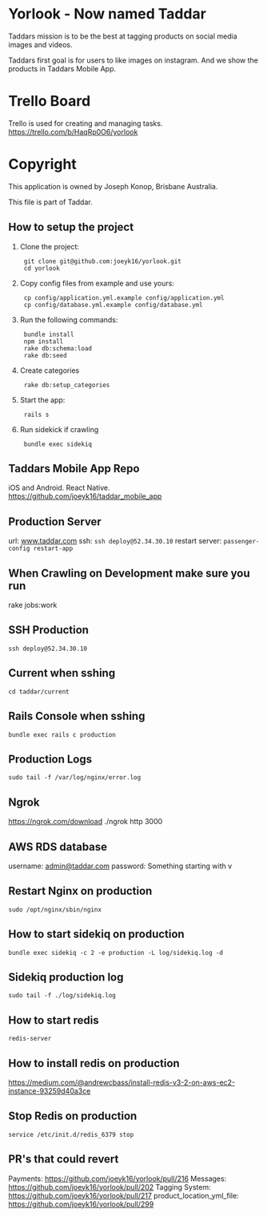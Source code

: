 # Yorlook - Now named Taddar
Taddars mission is to be the best at tagging products on social media images and videos.

Taddars first goal is for users to like images on instagram. And we show the products in Taddars Mobile App.

# Trello Board
Trello is used for creating and managing tasks.
https://trello.com/b/HaqRp0O6/yorlook

# Copyright
This application is owned by Joseph Konop, Brisbane Australia.

This file is part of Taddar.

## How to setup the project

1. Clone the project:

        git clone git@github.com:joeyk16/yorlook.git
        cd yorlook

2. Copy config files from example and use yours:

        cp config/application.yml.example config/application.yml
        cp config/database.yml.example config/database.yml

3. Run the following commands:

        bundle install
        npm install
        rake db:schema:load
        rake db:seed

4. Create categories

        rake db:setup_categories

5. Start the app:

        rails s

6. Run sidekick if crawling

        bundle exec sidekiq

## Taddars Mobile App Repo
iOS and Android. React Native.
https://github.com/joeyk16/taddar_mobile_app

## Production Server
url: www.taddar.com
ssh: `ssh deploy@52.34.30.10`
restart server: `passenger-config restart-app`

## When Crawling on Development make sure you run
rake jobs:work

## SSH Production
`ssh deploy@52.34.30.10`

## Current when sshing
`cd taddar/current`

## Rails Console when sshing
`bundle exec rails c production`

## Production Logs
`sudo tail -f /var/log/nginx/error.log`

## Ngrok
https://ngrok.com/download
./ngrok http 3000

## AWS RDS database
username: admin@taddar.com
password: Something starting with v

## Restart Nginx on production
`sudo /opt/nginx/sbin/nginx`

## How to start sidekiq on production
`bundle exec sidekiq -c 2 -e production -L log/sidekiq.log -d`

## Sidekiq production log
`sudo tail -f ./log/sidekiq.log`

## How to start redis
`redis-server`

## How to install redis on production
https://medium.com/@andrewcbass/install-redis-v3-2-on-aws-ec2-instance-93259d40a3ce

## Stop Redis on production
`service /etc/init.d/redis_6379 stop`

## PR's that could revert
Payments: https://github.com/joeyk16/yorlook/pull/216
Messages: https://github.com/joeyk16/yorlook/pull/202
Tagging System: https://github.com/joeyk16/yorlook/pull/217
product_location_yml_file: https://github.com/joeyk16/yorlook/pull/299

